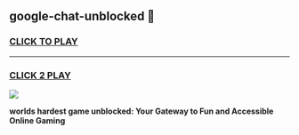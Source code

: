 
## google-chat-unblocked 👋
<h3>
<a href="https://premium.freeplayer.one?title=google-chat-unblocked&ref=14F">CLICK TO PLAY</a></h3>
<hr>

<h3>
<a href="https://premium.freeplayer.one?title=google-chat-unblocked&ref=14F">CLICK 2 PLAY</a>
  
</h3>

<a href="https://premium.freeplayer.one?title=google-chat-unblocked&ref=12F/"><img src="https://clearcache.store/games.png"></a>


**worlds hardest game unblocked: Your Gateway to Fun and Accessible Online Gaming**

